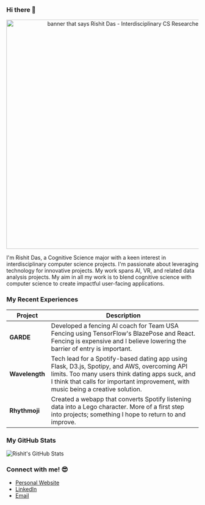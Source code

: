 ### Hi there 👋

<p align="center">
  <img src="https://raw.githubusercontent.com/ppinkfreudd/ppinkfreudd/master/banner.gif" alt="banner that says Rishit Das - Interdisciplinary CS Researcher" width="600">
</p>

I'm Rishit Das, a Cognitive Science major with a keen interest in interdisciplinary computer science projects. I'm passionate about leveraging technology for innovative projects. My work spans AI, VR, and related data analysis projects. My aim in all my work is to blend cognitive science with computer science to create impactful user-facing applications.

### My Recent Experiences

| Project       | Description                                                                                          |
|---------------|------------------------------------------------------------------------------------------------------|
| **GARDE**     | Developed a fencing AI coach for Team USA Fencing using TensorFlow's BlazePose and React. Fencing is expensive and I believe lowering the barrier of entry is important.            |
| **Wavelength**| Tech lead for a Spotify-based dating app using Flask, D3.js, Spotipy, and AWS, overcoming API limits. Too many users think dating apps suck, and I think that calls for important improvement, with music being a creative solution. |
| **Rhythmoji** | Created a webapp that converts Spotify listening data into a Lego character. More of a first step into projects; something I hope to return to and improve.                        |

### My GitHub Stats 

![Rishit's GitHub Stats](https://github-readme-stats.vercel.app/api?username=ppinkfreudd&hide=contribs,prs)

### Connect with me! 😎

- [Personal Website](https://rishit.info/)
- [LinkedIn](https://www.linkedin.com/in/rishitdas/)
- [Email](mailto:rdas@ucdavis.edu)
